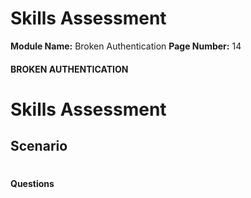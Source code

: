 <!--
 // Platform: Academy
// URL: https://academy.hackthebox.com/module/80/section/848
// Platform Version: V1
// Module ID: 80
// Module Name: Broken Authentication
// Module Difficulty: Medium
// Section ID: 848
// Section Title: Skills Assessment
// Page Title: Broken Authentication
// Page Number: 14
-->

# Skills Assessment

**Module Name:** Broken Authentication **Page Number:** 14

#### BROKEN AUTHENTICATION

# Skills Assessment

## Scenario

# 

# 

#### Questions

####